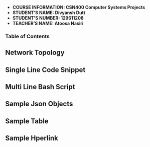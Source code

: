 - **COURSE INFORMATION: CSN400 Computer Systems Projects**
- **STUDENT’S NAME: Divyansh Dutt** 
- **STUDENT'S NUMBER: 129611208**
- **TEACHER’S NAME:  Atoosa Nasiri**


### Table of Contents


## Network Topology


## Single Line Code Snippet


## Multi Line Bash Script


## Sample Json Objects


## Sample Table


## Sample Hperlink
